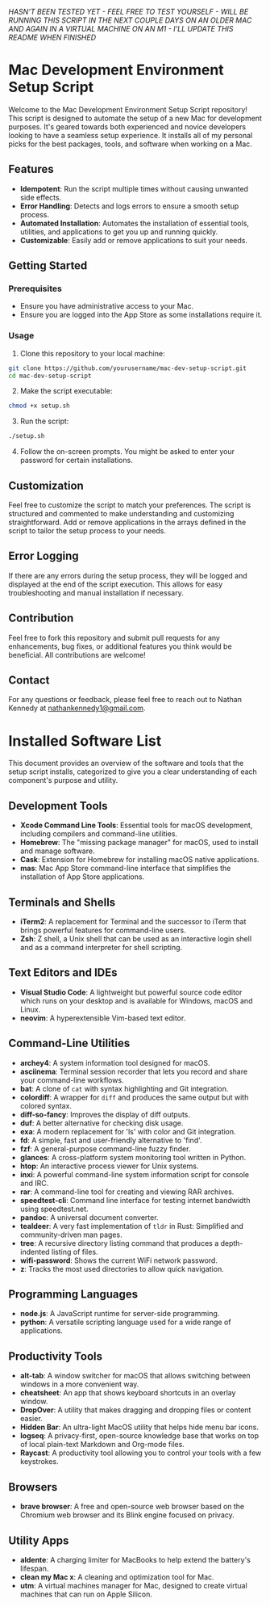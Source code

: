 _HASN'T BEEN TESTED YET - FEEL FREE TO TEST YOURSELF - WILL BE RUNNING THIS SCRIPT IN THE NEXT COUPLE DAYS ON AN OLDER MAC AND AGAIN IN A VIRTUAL MACHINE ON AN M1 - I'LL UPDATE THIS README WHEN FINISHED_

# Mac Development Environment Setup Script

Welcome to the Mac Development Environment Setup Script repository! This script is designed to automate the setup of a new Mac for development purposes. It's geared towards both experienced and novice developers looking to have a seamless setup experience. It installs all of my personal picks for the best packages, tools, and software when working on a Mac.

## Features

- **Idempotent**: Run the script multiple times without causing unwanted side effects.
- **Error Handling**: Detects and logs errors to ensure a smooth setup process.
- **Automated Installation**: Automates the installation of essential tools, utilities, and applications to get you up and running quickly.
- **Customizable**: Easily add or remove applications to suit your needs.

## Getting Started

### Prerequisites

- Ensure you have administrative access to your Mac.
- Ensure you are logged into the App Store as some installations require it.

### Usage

1. Clone this repository to your local machine:

```bash
git clone https://github.com/yourusername/mac-dev-setup-script.git
cd mac-dev-setup-script
```

2. Make the script executable:

```bash
chmod +x setup.sh
```

3. Run the script:

```bash
./setup.sh
```

4. Follow the on-screen prompts. You might be asked to enter your password for certain installations.

## Customization

Feel free to customize the script to match your preferences. The script is structured and commented to make understanding and customizing straightforward. Add or remove applications in the arrays defined in the script to tailor the setup process to your needs.

## Error Logging

If there are any errors during the setup process, they will be logged and displayed at the end of the script execution. This allows for easy troubleshooting and manual installation if necessary.

## Contribution

Feel free to fork this repository and submit pull requests for any enhancements, bug fixes, or additional features you think would be beneficial. All contributions are welcome!

## Contact

For any questions or feedback, please feel free to reach out to Nathan Kennedy at nathankennedy1@gmail.com.

# Installed Software List

This document provides an overview of the software and tools that the setup script installs, categorized to give you a clear understanding of each component's purpose and utility.

## Development Tools

- **Xcode Command Line Tools**: Essential tools for macOS development, including compilers and command-line utilities.
- **Homebrew**: The "missing package manager" for macOS, used to install and manage software.
- **Cask**: Extension for Homebrew for installing macOS native applications.
- **mas**: Mac App Store command-line interface that simplifies the installation of App Store applications.

## Terminals and Shells

- **iTerm2**: A replacement for Terminal and the successor to iTerm that brings powerful features for command-line users.
- **Zsh**: Z shell, a Unix shell that can be used as an interactive login shell and as a command interpreter for shell scripting.

## Text Editors and IDEs

- **Visual Studio Code**: A lightweight but powerful source code editor which runs on your desktop and is available for Windows, macOS and Linux.
- **neovim**: A hyperextensible Vim-based text editor.

## Command-Line Utilities

- **archey4**: A system information tool designed for macOS.
- **asciinema**: Terminal session recorder that lets you record and share your command-line workflows.
- **bat**: A clone of `cat` with syntax highlighting and Git integration.
- **colordiff**: A wrapper for `diff` and produces the same output but with colored syntax.
- **diff-so-fancy**: Improves the display of diff outputs.
- **duf**: A better alternative for checking disk usage.
- **exa**: A modern replacement for 'ls' with color and Git integration.
- **fd**: A simple, fast and user-friendly alternative to 'find'.
- **fzf**: A general-purpose command-line fuzzy finder.
- **glances**: A cross-platform system monitoring tool written in Python.
- **htop**: An interactive process viewer for Unix systems.
- **inxi**: A powerful command-line system information script for console and IRC.
- **rar**: A command-line tool for creating and viewing RAR archives.
- **speedtest-cli**: Command line interface for testing internet bandwidth using speedtest.net.
- **pandoc**: A universal document converter.
- **tealdeer**: A very fast implementation of `tldr` in Rust: Simplified and community-driven man pages.
- **tree**: A recursive directory listing command that produces a depth-indented listing of files.
- **wifi-password**: Shows the current WiFi network password.
- **z**: Tracks the most used directories to allow quick navigation.

## Programming Languages

- **node.js**: A JavaScript runtime for server-side programming.
- **python**: A versatile scripting language used for a wide range of applications.

## Productivity Tools

- **alt-tab**: A window switcher for macOS that allows switching between windows in a more convenient way.
- **cheatsheet**: An app that shows keyboard shortcuts in an overlay window.
- **DropOver**: A utility that makes dragging and dropping files or content easier.
- **Hidden Bar**: An ultra-light MacOS utility that helps hide menu bar icons.
- **logseq**: A privacy-first, open-source knowledge base that works on top of local plain-text Markdown and Org-mode files.
- **Raycast**: A productivity tool allowing you to control your tools with a few keystrokes.

## Browsers

- **brave browser**: A free and open-source web browser based on the Chromium web browser and its Blink engine focused on privacy.

## Utility Apps

- **aldente**: A charging limiter for MacBooks to help extend the battery's lifespan.
- **clean my Mac x**: A cleaning and optimization tool for Mac.
- **utm**: A virtual machines manager for Mac, designed to create virtual machines that can run on Apple Silicon.
